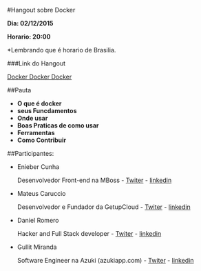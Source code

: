 #Hangout sobre Docker

**Dia:  02/12/2015**

**Horario: 20:00**

*Lembrando que é horario de Brasilia.

###Link do Hangout

[Docker Docker Docker](https://youtu.be/72pooknNLkA)

##Pauta

* **O que é docker**
* **seus Funcdamentos**
* **Onde usar**
* **Boas Praticas de como usar**
* **Ferramentas**
* **Como Contribuir**


##Participantes:

* Enieber Cunha
  
	Desenvolvedor Front-end na MBoss - [Twiter](https://twitter.com/enieber) -  [linkedin](https://br.linkedin.com/in/enieber-cunha-91ab72a6)

* Mateus Caruccio
      
	Desenvolvedor e Fundador da GetupCloud - [Twiter](https://twitter.com/MateusCaruccio) -  [linkedin](https://br.linkedin.com/in/mateus-caruccio-55a15113)


* Daniel Romero
          
	Hacker and Full Stack developer - [Twiter](https://twitter.com/infoslack) - [linkedin](https://www.linkedin.com/in/infoslack)


* Gullit Miranda
	
	Software Engineer na Azuki (azukiapp.com) - [Twiter](https://twitter.com/GullitMiranda) - [linkedin](https://www.linkedin.com/in/gullitmiranda)

